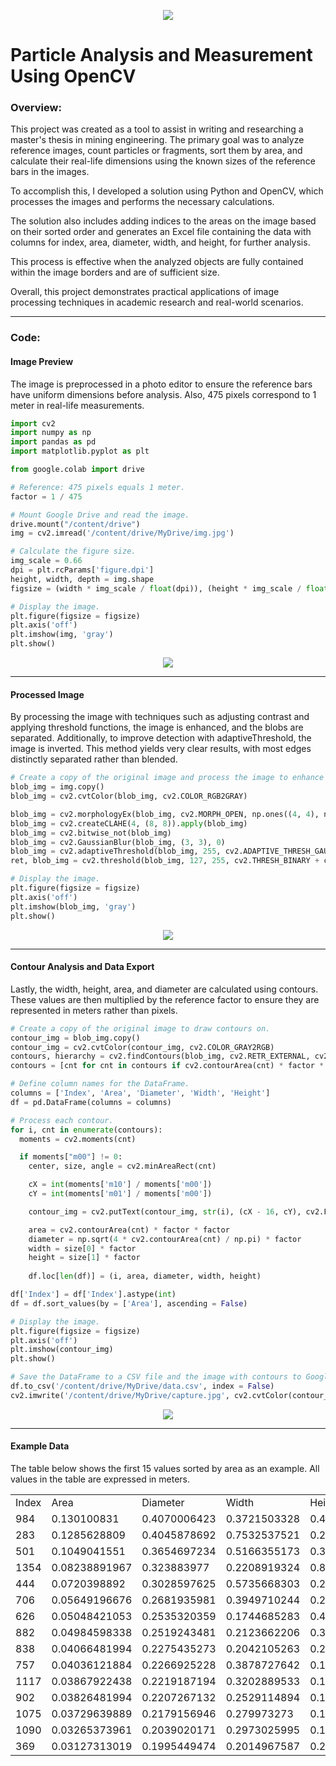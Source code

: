 <p align="center">
  <img src="/process.png">
</p>

# Particle Analysis and Measurement Using OpenCV

### Overview:

This project was created as a tool to assist in writing and researching a master's thesis in mining engineering. The primary goal was to analyze reference images, count particles or fragments, sort them by area, and calculate their real-life dimensions using the known sizes of the reference bars in the images.<br/>

To accomplish this, I developed a solution using Python and OpenCV, which processes the images and performs the necessary calculations.

The solution also includes adding indices to the areas on the image based on their sorted order and generates an Excel file containing the data with columns for index, area, diameter, width, and height, for further analysis.

This process is effective when the analyzed objects are fully contained within the image borders and are of sufficient size.

Overall, this project demonstrates practical applications of image processing techniques in academic research and real-world scenarios.

---

### Code:

#### Image Preview

The image is preprocessed in a photo editor to ensure the reference bars have uniform dimensions before analysis. Also, 475 pixels correspond to 1 meter in real-life measurements.

```python
import cv2
import numpy as np
import pandas as pd
import matplotlib.pyplot as plt

from google.colab import drive

# Reference: 475 pixels equals 1 meter.
factor = 1 / 475

# Mount Google Drive and read the image.
drive.mount("/content/drive") 
img = cv2.imread('/content/drive/MyDrive/img.jpg')

# Calculate the figure size.
img_scale = 0.66 
dpi = plt.rcParams['figure.dpi']
height, width, depth = img.shape
figsize = (width * img_scale / float(dpi)), (height * img_scale / float(dpi))

# Display the image.
plt.figure(figsize = figsize)
plt.axis('off')
plt.imshow(img, 'gray')
plt.show()
```

<p align="center">
  <img src="/preview.jpg">
</p>

---

#### Processed Image

By processing the image with techniques such as adjusting contrast and applying threshold functions, the image is enhanced, and the blobs are separated. Additionally, to improve detection with adaptiveThreshold, the image is inverted. This method yields very clear results, with most edges distinctly separated rather than blended.

```python
# Create a copy of the original image and process the image to enhance detection.
blob_img = img.copy()
blob_img = cv2.cvtColor(blob_img, cv2.COLOR_RGB2GRAY)

blob_img = cv2.morphologyEx(blob_img, cv2.MORPH_OPEN, np.ones((4, 4), np.uint8)) 
blob_img = cv2.createCLAHE(4, (8, 8)).apply(blob_img)
blob_img = cv2.bitwise_not(blob_img)
blob_img = cv2.GaussianBlur(blob_img, (3, 3), 0)
blob_img = cv2.adaptiveThreshold(blob_img, 255, cv2.ADAPTIVE_THRESH_GAUSSIAN_C, cv2.THRESH_BINARY_INV, 255, 3)
ret, blob_img = cv2.threshold(blob_img, 127, 255, cv2.THRESH_BINARY + cv2.THRESH_OTSU)

# Display the image.
plt.figure(figsize = figsize)
plt.axis('off')
plt.imshow(blob_img, 'gray')
plt.show()
```

<p align="center">
  <img src="/enhanced.jpg">
</p>

---

#### Contour Analysis and Data Export

Lastly, the width, height, area, and diameter are calculated using contours. These values are then multiplied by the reference factor to ensure they are represented in meters rather than pixels.

```python
# Create a copy of the original image to draw contours on.
contour_img = blob_img.copy()
contour_img = cv2.cvtColor(contour_img, cv2.COLOR_GRAY2RGB)
contours, hierarchy = cv2.findContours(blob_img, cv2.RETR_EXTERNAL, cv2.CHAIN_APPROX_SIMPLE) 
contours = [cnt for cnt in contours if cv2.contourArea(cnt) * factor * factor < 2]

# Define column names for the DataFrame.
columns = ['Index', 'Area', 'Diameter', 'Width', 'Height']
df = pd.DataFrame(columns = columns)

# Process each contour.
for i, cnt in enumerate(contours):
  moments = cv2.moments(cnt)

  if moments["m00"] != 0:
    center, size, angle = cv2.minAreaRect(cnt)

    cX = int(moments['m10'] / moments['m00'])
    cY = int(moments['m01'] / moments['m00'])

    contour_img = cv2.putText(contour_img, str(i), (cX - 16, cY), cv2.FONT_HERSHEY_SIMPLEX, 0.5, (0, 0, 0), 1)

    area = cv2.contourArea(cnt) * factor * factor
    diameter = np.sqrt(4 * cv2.contourArea(cnt) / np.pi) * factor
    width = size[0] * factor
    height = size[1] * factor
    
    df.loc[len(df)] = (i, area, diameter, width, height) 

df['Index'] = df['Index'].astype(int)
df = df.sort_values(by = ['Area'], ascending = False)

# Display the image.
plt.figure(figsize = figsize)
plt.axis('off')
plt.imshow(contour_img)
plt.show()

# Save the DataFrame to a CSV file and the image with contours to Google Drive.
df.to_csv('/content/drive/MyDrive/data.csv', index = False) 
cv2.imwrite('/content/drive/MyDrive/capture.jpg', cv2.cvtColor(contour_img, cv2.COLOR_RGB2BGR))
```

<p align="center">
  <img src="/final.jpg">
</p>

---

#### Example Data

The table below shows the first 15 values sorted by area as an example. All values in the table are expressed in meters.

<table align="center">
    <tr>
        <td>Index</td>
        <td>Area</td>
        <td>Diameter</td>
        <td>Width</td>
        <td>Height</td>
    </tr>
    <tr>
        <td>984</td>
        <td>0.130100831</td>
        <td>0.4070006423</td>
        <td>0.3721503328</td>
        <td>0.4905357923</td>
    </tr>
    <tr>
        <td>283</td>
        <td>0.1285628809</td>
        <td>0.4045878692</td>
        <td>0.7532537521</td>
        <td>0.286916536</td>
    </tr>
    <tr>
        <td>501</td>
        <td>0.1049041551</td>
        <td>0.3654697234</td>
        <td>0.5166355173</td>
        <td>0.3010320724</td>
    </tr>
    <tr>
        <td>1354</td>
        <td>0.08238891967</td>
        <td>0.323883977</td>
        <td>0.2208919324</td>
        <td>0.8860152395</td>
    </tr>
    <tr>
        <td>444</td>
        <td>0.0720398892</td>
        <td>0.3028597625</td>
        <td>0.5735668303</td>
        <td>0.2748905543</td>
    </tr>
    <tr>
        <td>706</td>
        <td>0.05649196676</td>
        <td>0.2681935981</td>
        <td>0.3949710244</td>
        <td>0.2423498696</td>
    </tr>
    <tr>
        <td>626</td>
        <td>0.05048421053</td>
        <td>0.2535320359</td>
        <td>0.1744685283</td>
        <td>0.4141822253</td>
    </tr>
    <tr>
        <td>882</td>
        <td>0.04984598338</td>
        <td>0.2519243481</td>
        <td>0.2123662206</td>
        <td>0.3003057219</td>
    </tr>
    <tr>
        <td>838</td>
        <td>0.04066481994</td>
        <td>0.2275435273</td>
        <td>0.2042105263</td>
        <td>0.2526315789</td>
    </tr>
    <tr>
        <td>757</td>
        <td>0.04036121884</td>
        <td>0.2266925228</td>
        <td>0.3878727642</td>
        <td>0.1636178749</td>
    </tr>
    <tr>
        <td>1117</td>
        <td>0.03867922438</td>
        <td>0.2219187194</td>
        <td>0.3202889533</td>
        <td>0.1687070345</td>
    </tr>
    <tr>
        <td>902</td>
        <td>0.03826481994</td>
        <td>0.2207267132</td>
        <td>0.2529114894</td>
        <td>0.1987638614</td>
    </tr>
    <tr>
        <td>1075</td>
        <td>0.03729639889</td>
        <td>0.2179156946</td>
        <td>0.279973273</td>
        <td>0.1674944908</td>
    </tr>
    <tr>
        <td>1090</td>
        <td>0.03265373961</td>
        <td>0.2039020171</td>
        <td>0.2973025995</td>
        <td>0.1640528789</td>
    </tr>
    <tr>
        <td>369</td>
        <td>0.03127313019</td>
        <td>0.1995449474</td>
        <td>0.2014967587</td>
        <td>0.214926549</td>
    </tr>
</table>
